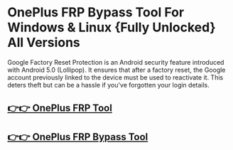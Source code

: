 # OnePlus FRP Bypass Tool For Windows & Linux {Fully Unlocked} All Versions


Google Factory Reset Protection is an Android security feature introduced with Android 5.0 (Lollipop). It ensures that after a factory reset, the Google account previously linked to the device must be used to reactivate it. This deters theft but can be a hassle if you've forgotten your login details.


## [👉👉 OnePlus FRP Tool](https://alipc.pro/dl)

## [👉👉 OnePlus FRP Bypass Tool](https://alipc.pro/dl)
